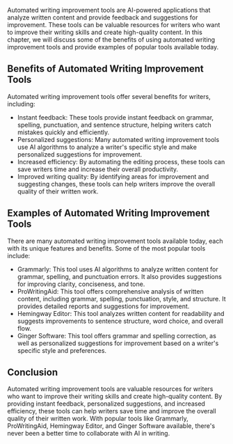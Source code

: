 
Automated writing improvement tools are AI-powered applications that analyze written content and provide feedback and suggestions for improvement. These tools can be valuable resources for writers who want to improve their writing skills and create high-quality content. In this chapter, we will discuss some of the benefits of using automated writing improvement tools and provide examples of popular tools available today.

Benefits of Automated Writing Improvement Tools
-----------------------------------------------

Automated writing improvement tools offer several benefits for writers, including:

* Instant feedback: These tools provide instant feedback on grammar, spelling, punctuation, and sentence structure, helping writers catch mistakes quickly and efficiently.
* Personalized suggestions: Many automated writing improvement tools use AI algorithms to analyze a writer's specific style and make personalized suggestions for improvement.
* Increased efficiency: By automating the editing process, these tools can save writers time and increase their overall productivity.
* Improved writing quality: By identifying areas for improvement and suggesting changes, these tools can help writers improve the overall quality of their written work.

Examples of Automated Writing Improvement Tools
-----------------------------------------------

There are many automated writing improvement tools available today, each with its unique features and benefits. Some of the most popular tools include:

* Grammarly: This tool uses AI algorithms to analyze written content for grammar, spelling, and punctuation errors. It also provides suggestions for improving clarity, conciseness, and tone.
* ProWritingAid: This tool offers comprehensive analysis of written content, including grammar, spelling, punctuation, style, and structure. It provides detailed reports and suggestions for improvement.
* Hemingway Editor: This tool analyzes written content for readability and suggests improvements to sentence structure, word choice, and overall flow.
* Ginger Software: This tool offers grammar and spelling correction, as well as personalized suggestions for improvement based on a writer's specific style and preferences.

Conclusion
----------

Automated writing improvement tools are valuable resources for writers who want to improve their writing skills and create high-quality content. By providing instant feedback, personalized suggestions, and increased efficiency, these tools can help writers save time and improve the overall quality of their written work. With popular tools like Grammarly, ProWritingAid, Hemingway Editor, and Ginger Software available, there's never been a better time to collaborate with AI in writing.

